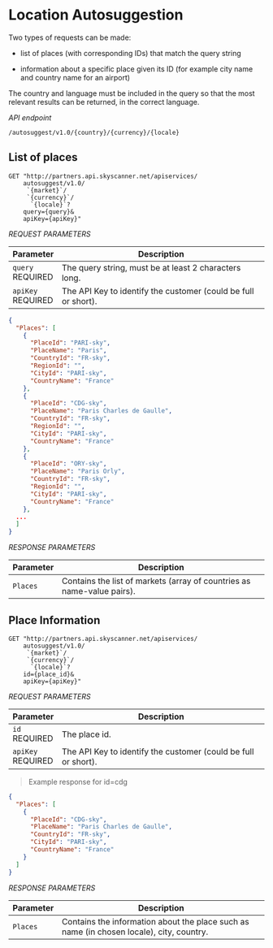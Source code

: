 # Location Autosuggestion

Two types of requests can be made:

* list of places (with corresponding IDs) that match the query string

* information about a specific place given its ID (for example city name and country name for an airport)

The country and language must be included in the query so that the most relevant results can be returned, in the correct language.

*API endpoint*

`/autosuggest/v1.0/{country}/{currency}/{locale}`

## List of places

```shell
GET "http://partners.api.skyscanner.net/apiservices/
    autosuggest/v1.0/
     `{market}`/
     `{currency}`/
      `{locale}`?
    query={query}&
    apiKey={apiKey}"
```

*REQUEST PARAMETERS*

| Parameter | Description |
| --------- | ------- |
| ```query``` <br><span class="required">REQUIRED</span> | The query string, must be at least 2 characters long. |
| ```apiKey``` <br><span class="required">REQUIRED</span> | The API Key to identify the customer (could be full or short). |

```json
{
  "Places": [
    {
      "PlaceId": "PARI-sky",
      "PlaceName": "Paris",
      "CountryId": "FR-sky",
      "RegionId": "",
      "CityId": "PARI-sky",
      "CountryName": "France"
    },
    {
      "PlaceId": "CDG-sky",
      "PlaceName": "Paris Charles de Gaulle",
      "CountryId": "FR-sky",
      "RegionId": "",
      "CityId": "PARI-sky",
      "CountryName": "France"
    },
    {
      "PlaceId": "ORY-sky",
      "PlaceName": "Paris Orly",
      "CountryId": "FR-sky",
      "RegionId": "",
      "CityId": "PARI-sky",
      "CountryName": "France"
    },
  ...
  ]
}
```


*RESPONSE PARAMETERS*

| Parameter | Description |
| --- | --- |
| ```Places``` | Contains the list of markets (array of countries as name-value pairs). |


## Place Information

```shell
GET "http://partners.api.skyscanner.net/apiservices/
    autosuggest/v1.0/
     `{market}`/
     `{currency}`/
      `{locale}`?
    id={place_id}&
    apiKey={apiKey}"
```

*REQUEST PARAMETERS*

| Parameter | Description |
| --------- | ------- |
| ```id``` <br><span class="required">REQUIRED</span> | The place id. |
| ```apiKey``` <br><span class="required">REQUIRED</span> | The API Key to identify the customer (could be full or short). |

> Example response for id=cdg

```json
{
  "Places": [
    {
      "PlaceId": "CDG-sky",
      "PlaceName": "Paris Charles de Gaulle",
      "CountryId": "FR-sky",
      "CityId": "PARI-sky",
      "CountryName": "France"
    }
  ]
}
```


*RESPONSE PARAMETERS*

| Parameter | Description |
| --- | --- |
| ```Places``` | Contains the information about the place such as name (in chosen locale), city, country. |
